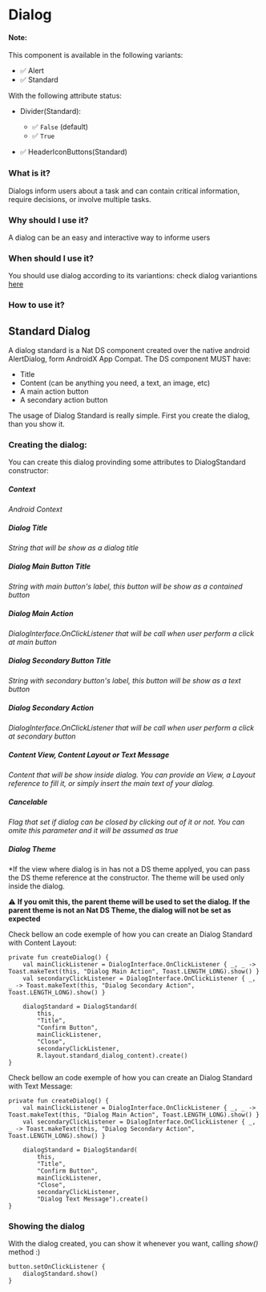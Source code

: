 # Dialog

#### Note:

This component is available in the following variants:

* ✅ Alert
* ✅ Standard

With the following attribute status:

* Divider(Standard):
    * ✅ `False` (default)
    * ✅ `True`
    
* ✅ HeaderIconButtons(Standard)

### What is it?
Dialogs inform users about a task and can contain critical information, require decisions, or involve multiple tasks.

### Why should I use it?
A dialog can be an easy and interactive way to informe users

### When should I use it?
You should use dialog according to its variantions: check dialog variantions [here](https://zeroheight.com/08f80f4e1/p/94868f-dialog/b/993274)

### How to use it?

## Standard Dialog
A dialog standard is a Nat DS component created over the native android AlertDialog, form AndroidX App Compat. The DS component MUST have:
- Title
- Content (can be anything you need, a text, an image, etc)
- A main action button
- A secondary action button

The usage of Dialog Standard is really simple. First you create the dialog, than you show it.

### Creating the dialog:
You can create this dialog provinding some attributes to DialogStandard constructor:

##### Context
*Android Context*

##### Dialog Title
*String that will be show as a dialog title*

##### Dialog Main Button Title
*String with main button's label, this button will be show as a *contained* button*

##### Dialog Main Action
*DialogInterface.OnClickListener that will be call when user perform a click at main button*

##### Dialog Secondary Button Title
*String with secondary button's label, this button will be show as a *text* button*

##### Dialog Secondary Action
*DialogInterface.OnClickListener that will be call when user perform a click at secondary button*

##### Content View, Content Layout or Text Message
*Content that will be show inside dialog. You can provide an View, a Layout reference to fill it, or simply insert the main text of your dialog.*

##### Cancelable
*Flag that set if dialog can be closed by clicking out of it or not. You can omite this parameter and it will be assumed as true*

##### Dialog Theme
*If the view where dialog is in has not a DS theme applyed, you can pass the DS theme reference at the constructor. The theme will be used only inside the dialog. <p>⚠️ **If you omit this, the parent theme will be used to set the dialog. If the parent theme is not an Nat DS Theme, the dialog will not be set as expected**</P>



Check bellow an code exemple of how you can create an Dialog Standard with Content Layout:

```android
private fun createDialog() {
    val mainClickListener = DialogInterface.OnClickListener { _, _ -> Toast.makeText(this, "Dialog Main Action", Toast.LENGTH_LONG).show() }
    val secondaryClickListener = DialogInterface.OnClickListener { _, _ -> Toast.makeText(this, "Dialog Secondary Action", Toast.LENGTH_LONG).show() }

    dialogStandard = DialogStandard(
        this,
        "Title",
        "Confirm Button",
        mainClickListener,
        "Close",
        secondaryClickListener,
        R.layout.standard_dialog_content).create()
}
```


Check bellow an code exemple of how you can create an Dialog Standard with Text Message:

```android
private fun createDialog() {
    val mainClickListener = DialogInterface.OnClickListener { _, _ -> Toast.makeText(this, "Dialog Main Action", Toast.LENGTH_LONG).show() }
    val secondaryClickListener = DialogInterface.OnClickListener { _, _ -> Toast.makeText(this, "Dialog Secondary Action", Toast.LENGTH_LONG).show() }

    dialogStandard = DialogStandard(
        this,
        "Title",
        "Confirm Button",
        mainClickListener,
        "Close",
        secondaryClickListener,
        "Dialog Text Message").create()
}
```

### Showing the dialog

With the dialog created, you can show it whenever you want, calling *show()* method :)

```android
button.setOnClickListener {
    dialogStandard.show()
}
```





